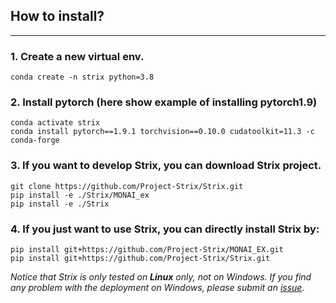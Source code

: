 ## How to install?
---
### 1. Create a new virtual env. 

```
conda create -n strix python=3.8
```

### 2. Install pytorch (here show example of installing pytorch1.9)
```
conda activate strix
conda install pytorch==1.9.1 torchvision==0.10.0 cudatoolkit=11.3 -c conda-forge
```

### 3. If you want to develop Strix, you can download Strix project.
```
git clone https://github.com/Project-Strix/Strix.git
pip install -e ./Strix/MONAI_ex
pip install -e ./Strix
```
### 4. If you just want to use Strix, you can directly install Strix by:
```
pip install git+https://github.com/Project-Strix/MONAI_EX.git
pip install git+https://github.com/Project-Strix/Strix.git
```

_Notice that Strix is only tested on **Linux** only, not on Windows. If you find any problem with the deployment on Windows, please submit an [issue](https://github.com/Project-Strix/Strix/issues)._